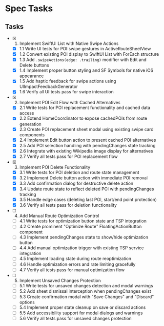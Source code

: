 # Spec Tasks

## Tasks

- [x] 1. Implement SwiftUI List with Native Swipe Actions
  - [x] 1.1 Write UI tests for POI swipe gestures in ActiveRouteSheetView
  - [x] 1.2 Convert existing POI display to SwiftUI List with ForEach structure
  - [x] 1.3 Add `.swipeActions(edge: .trailing)` modifier with Edit and Delete buttons
  - [x] 1.4 Implement proper button styling and SF Symbols for native iOS appearance
  - [x] 1.5 Add haptic feedback for swipe actions using UIImpactFeedbackGenerator
  - [x] 1.6 Verify all UI tests pass for swipe interaction

- [x] 2. Implement POI Edit Flow with Cached Alternatives
  - [x] 2.1 Write tests for POI replacement functionality and cached data access
  - [x] 2.2 Extend HomeCoordinator to expose cachedPOIs from route generation
  - [x] 2.3 Create POI replacement sheet modal using existing swipe card components
  - [x] 2.4 Implement Edit button action to present cached POI alternatives
  - [x] 2.5 Add POI selection handling with pendingChanges state tracking
  - [x] 2.6 Integrate with existing Wikipedia image display for alternatives
  - [x] 2.7 Verify all tests pass for POI replacement flow

- [x] 3. Implement POI Delete Functionality
  - [x] 3.1 Write tests for POI deletion and route state management
  - [x] 3.2 Implement Delete button action with immediate POI removal
  - [x] 3.3 Add confirmation dialog for destructive delete action
  - [x] 3.4 Update route state to reflect deleted POI with pendingChanges tracking
  - [x] 3.5 Handle edge cases (deleting last POI, start/end point protection)
  - [x] 3.6 Verify all tests pass for deletion functionality

- [ ] 4. Add Manual Route Optimization Control
  - [ ] 4.1 Write tests for optimization button state and TSP integration
  - [ ] 4.2 Create prominent "Optimize Route" FloatingActionButton component
  - [ ] 4.3 Implement pendingChanges state to show/hide optimization button
  - [ ] 4.4 Add manual optimization trigger with existing TSP service integration
  - [ ] 4.5 Implement loading state during route reoptimization
  - [ ] 4.6 Handle optimization errors and rate limiting gracefully
  - [ ] 4.7 Verify all tests pass for manual optimization flow

- [ ] 5. Implement Unsaved Changes Protection
  - [ ] 5.1 Write tests for unsaved changes detection and modal warnings
  - [ ] 5.2 Add sheet dismissal interception when pendingChanges exist
  - [ ] 5.3 Create confirmation modal with "Save Changes" and "Discard" options
  - [ ] 5.4 Implement proper state cleanup on save or discard actions
  - [ ] 5.5 Add accessibility support for modal dialogs and warnings
  - [ ] 5.6 Verify all tests pass for unsaved changes protection
